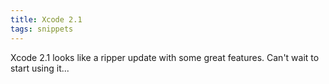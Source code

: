 ```yaml
---
title: Xcode 2.1
tags: snippets
---
```


Xcode 2.1 looks like a ripper update with some great features. Can't wait to start using it...
